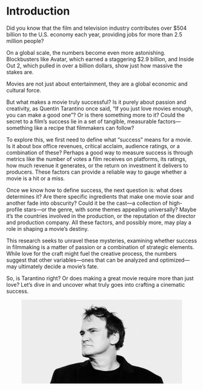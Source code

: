 # Introduction

Did you know that the film and television industry contributes over $504 billion to the U.S. economy each year, providing jobs for more than 2.5 million people? 

On a global scale, the numbers become even more astonishing. Blockbusters like Avatar, which earned a staggering $2.9 billion, and Inside Out 2, which pulled in over a billion dollars, show just how massive the stakes are. 

Movies are not just about entertainment, they are a global economic and cultural force.

But what makes a movie truly successful? Is it purely about passion and creativity, as Quentin Tarantino once said, “If you just love movies enough, you can make a good one”? Or is there something more to it? Could the secret to a film’s success lie in a set of tangible, measurable factors—something like a recipe that filmmakers can follow?

To explore this, we first need to define what “success” means for a movie. Is it about box office revenues, critical acclaim, audience ratings, or a combination of these? Perhaps a good way to measure success is through metrics like the number of votes a film receives on platforms, its ratings, how much revenue it generates, or the return on investment it delivers to producers. These factors can provide a reliable way to gauge whether a movie is a hit or a miss.

Once we know how to define success, the next question is: what does determines it? Are there specific ingredients that make one movie soar and another fade into obscurity? Could it be the cast—a collection of high-profile stars—or the genre, with some themes appealing universally? Maybe it’s the countries involved in the production, or the reputation of the director and production company. All these factors, and possibly more, may play a role in shaping a movie’s destiny.

This research seeks to unravel these mysteries, examining whether success in filmmaking is a matter of passion or a combination of strategic elements. While love for the craft might fuel the creative process, the numbers suggest that other variables—ones that can be analyzed and optimized—may ultimately decide a movie’s fate.

So, is Tarantino right? Or does making a great movie require more than just love? Let’s dive in and uncover what truly goes into crafting a cinematic success.

<figure class="center">
  <img src="./assets/img/Quentin-Tarantino-01.jpg" class = "center" width="1000"> 
</figure>